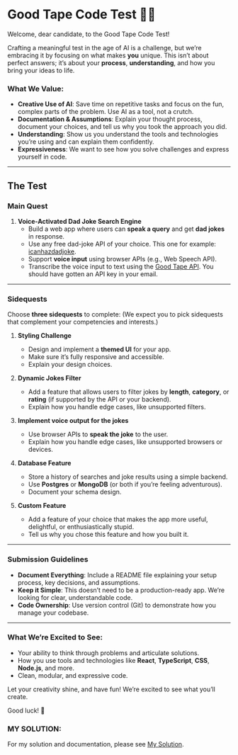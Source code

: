# **Good Tape Code Test** 🧪😳

Welcome, dear candidate, to the Good Tape Code Test!

Crafting a meaningful test in the age of AI is a challenge, but we’re embracing it by focusing on what makes **you** unique. This isn’t about perfect answers; it’s about your **process**, **understanding**, and how you bring your ideas to life.

### What We Value:

- **Creative Use of AI**: Save time on repetitive tasks and focus on the fun, complex parts of the problem. Use AI as a tool, not a crutch.
- **Documentation & Assumptions**: Explain your thought process, document your choices, and tell us why you took the approach you did.
- **Understanding**: Show us you understand the tools and technologies you’re using and can explain them confidently.
- **Expressiveness**: We want to see how you solve challenges and express yourself in code.

---

## **The Test**

### **Main Quest**

1. **Voice-Activated Dad Joke Search Engine**
   - Build a web app where users can **speak a query** and get **dad jokes** in response.
   - Use any free dad-joke API of your choice. This one for example: [icanhazdadjoke](https://icanhazdadjoke.com/api).
   - Support **voice input** using browser APIs (e.g., Web Speech API).
   - Transcribe the voice input to text using the [Good Tape API](https://api.goodtape.io/docs). You should have gotten an API key in your email.

---

### **Sidequests**

Choose **three sidequests** to complete:
(We expect you to pick sidequests that complement your competencies and interests.)

1. **Styling Challenge**

   - Design and implement a **themed UI** for your app.
   - Make sure it’s fully responsive and accessible.
   - Explain your design choices.

2. **Dynamic Jokes Filter**

   - Add a feature that allows users to filter jokes by **length**, **category**, or **rating** (if supported by the API or your backend).
   - Explain how you handle edge cases, like unsupported filters.

3. **Implement voice output for the jokes**

   - Use browser APIs to **speak the joke** to the user.
   - Explain how you handle edge cases, like unsupported browsers or devices.

4. **Database Feature**

   - Store a history of searches and joke results using a simple backend.
   - Use **Postgres** or **MongoDB** (or both if you’re feeling adventurous).
   - Document your schema design.

5. **Custom Feature**
   - Add a feature of your choice that makes the app more useful, delightful, or enthusiastically stupid.
   - Tell us why you chose this feature and how you built it.

---

### **Submission Guidelines**

- **Document Everything**: Include a README file explaining your setup process, key decisions, and assumptions.
- **Keep it Simple**: This doesn’t need to be a production-ready app. We’re looking for clear, understandable code.
- **Code Ownership**: Use version control (Git) to demonstrate how you manage your codebase.

---

### **What We’re Excited to See**:

- Your ability to think through problems and articulate solutions.
- How you use tools and technologies like **React**, **TypeScript**, **CSS**, **Node.js**, and more.
- Clean, modular, and expressive code.

Let your creativity shine, and have fun! We’re excited to see what you’ll create.

Good luck! 🎉

### **MY SOLUTION**:
For my solution and documentation, please see [My Solution](MYSOLUTION.md).
